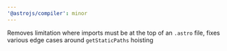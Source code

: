 ```yaml
---
'@astrojs/compiler': minor
---
```


Removes limitation where imports must be at the top of an `.astro` file, fixes various edge cases around `getStaticPaths` hoisting

